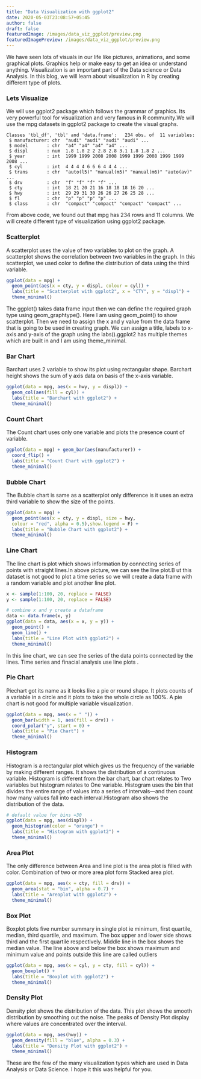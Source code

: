 ```yaml
---
title: "Data Visualization with ggplot2"
date: 2020-05-03T23:08:57+05:45
author: false
draft: false
featuredImage: /images/data_viz_ggplot/preview.png
featuredImagePreview: /images/data_viz_ggplot/preview.png
---
```


We have seen lots of visuals in our life like pictures, animations, and some graphical plots. Graphics help or make easy to get an idea or understand anything. Visualization is an important part of the Data science or Data Analysis. In this blog, we will learn about visualization in R by creating different type of plots. 

### Lets Visualize

We will use ggplot2 package which follows the grammar of graphics. Its very powerful tool for visualization and very famous in R community.We will use the mpg datasets in ggplot2 package to create the visual graphs.

```
Classes 'tbl_df', 'tbl' and 'data.frame':   234 obs. of  11 variables:
 $ manufacturer: chr  "audi" "audi" "audi" "audi" ...
 $ model       : chr  "a4" "a4" "a4" "a4" ...
 $ displ       : num  1.8 1.8 2 2 2.8 2.8 3.1 1.8 1.8 2 ...
 $ year        : int  1999 1999 2008 2008 1999 1999 2008 1999 1999 2008 ...
 $ cyl         : int  4 4 4 4 6 6 6 4 4 4 ...
 $ trans       : chr  "auto(l5)" "manual(m5)" "manual(m6)" "auto(av)" ...
 $ drv         : chr  "f" "f" "f" "f" ...
 $ cty         : int  18 21 20 21 16 18 18 18 16 20 ...
 $ hwy         : int  29 29 31 30 26 26 27 26 25 28 ...
 $ fl          : chr  "p" "p" "p" "p" ...
 $ class       : chr  "compact" "compact" "compact" "compact" ...
 ```

From above code, we found out that mpg has 234 rows and 11 columns. We will create different type of visualization using ggplot2 package.

### Scatterplot

A scatterplot uses the value of two variables to plot on the graph. A scatterplot shows the correlation between two variables in the graph. In this scatterplot, we used color to define the distribution of data using the third variable.

```R
ggplot(data = mpg) + 
  geom_point(aes(x = cty, y = displ, colour = cyl)) +
  labs(title = "Scatterplot with ggplot2", x = "CTY", y = "displ") + 
  theme_minimal()
```

The ggplot() takes data frame input then we can define the required graph type using geom_graphtype(). Here I am using geom_point() to show scatterplot. Then we need to assign the x and y value from the data frame that is going to be used in creating graph. We can assign a title, labels to x-axis and y-axis of the graph using the labs().ggplot2 has multiple themes which are built in and I am using theme_minimal.

### Bar Chart

Barchart uses 2 variable to show its plot using rectangular shape. Barchart height shows the sum of y axis data on basis of the x-axis variable.

```R
ggplot(data = mpg, aes(x = hwy, y = displ)) +
  geom_col(aes(fill = cyl)) + 
  labs(title = "Barchart with ggplot2") +
  theme_minimal()
```

### Count Chart

The Count chart uses only one variable and plots the presence count of variable.

```R
ggplot(data = mpg) + geom_bar(aes(manufacturer)) +
  coord_flip() +
  labs(title = "Count Chart with ggplot2") + 
  theme_minimal()
```

### Bubble Chart

The Bubble chart is same as a scatterplot only difference is it uses an extra third variable to show the size of the points.

```R
ggplot(data = mpg) + 
  geom_point(aes(x = cty, y = displ, size = hwy, 
  colour = "red", alpha = 0.5),show.legend = F) + 
  labs(title = "Bubble Chart with ggplot2") +
  theme_minimal()
```

### Line Chart

The line chart is plot which shows information by connecting series of points with straight lines.In above picture, we can see the line plot.B ut this dataset is not good to plot a time series so we will create a data frame with a random variable and plot another line plot.

```R
x <- sample(1:100, 20, replace = FALSE)
y <- sample(1:100, 20, replace = FALSE)

# combine x and y create a dataframe
data <- data.frame(x, y)
ggplot(data = data, aes(x = x, y = y)) + 
  geom_point() + 
  geom_line() + 
  labs(title = "Line Plot with ggplot2") + 
  theme_minimal()
```


In this line chart, we can see the series of the data points connected by the lines. Time series and finacial analysis use line plots .

### Pie Chart

Piechart got its name as it looks like a pie or round shape. It plots counts of a variable in a circle and it plots to take the whole circle as 100%. A pie chart is not good for multiple variable visualization.

```R
ggplot(data = mpg, aes(x = " ")) + 
  geom_bar(width = 1, aes(fill = drv)) +
  coord_polar("y", start = 0) + 
  labs(title = "Pie Chart") + 
  theme_minimal()
```

### Histogram

Histogram is a rectangular plot which gives us the frequency of the variable by making different ranges. It shows the distribution of a continuous variable. Histogram is different from the bar chart, bar chart relates to Two variables but histogram relates to One variable. Histogram uses the bin that divides the entire range of values into a series of intervals—and then count how many values fall into each interval.Histogram also shows the distribution of the data.

```R
# default value for bins =30
ggplot(data = mpg, aes(displ)) + 
  geom_histogram(color = "orange") + 
  labs(title = "Histogram with ggplot2") + 
  theme_minimal()
```

### Area Plot

The only difference between Area and line plot is the area plot is filled with color. Combination of two or more area plot form Stacked area plot.

```R
ggplot(data = mpg, aes(x = cty, fill = drv)) + 
  geom_area(stat = "bin", alpha = 0.7) +
  labs(title = "Areaplot with ggplot2") + 
  theme_minimal()
```

### Box Plot

Boxplot plots five number summary in single plot ie minimum, first quartile, median, third quartile, and maximum. The box upper and lower side shows third and the first quartile respectively. Middle line in the box shows the median value. The line above and below the box shows maximum and minimum value and points outside this line are called outliers

```R
ggplot(data = mpg, aes(x = cyl, y = cty, fill = cyl)) + 
  geom_boxplot() +
  labs(title = "Boxplot with ggplot2") + 
  theme_minimal()
```

### Density Plot

Density plot shows the distribution of the data. This plot shows the smooth distribution by smoothing out the noise. The peaks of Density Plot display where values are concentrated over the interval.

```R
ggplot(data = mpg, aes(hwy)) + 
  geom_density(fill = "blue", alpha = 0.3) + 
  labs(title = "Density Plot with ggplot2") + 
  theme_minimal()
```

These are the few of the many visualization types which are used in Data Analysis or Data Science. I hope it this was helpful for you.